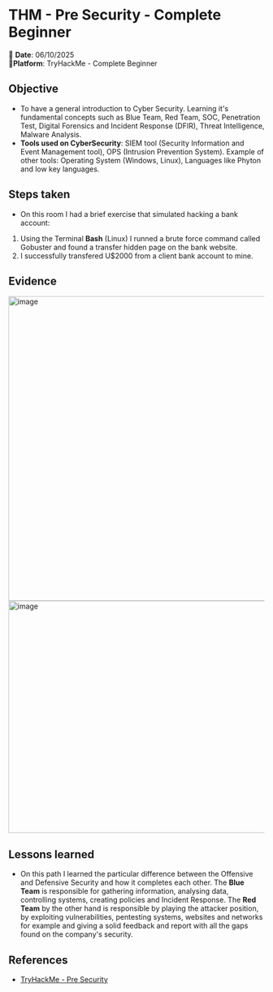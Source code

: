 # THM - Pre Security - Complete Beginner 
📅 **Date**: 06/10/2025  
🔗**Platform**: TryHackMe - Complete Beginner


## Objective
 * To have a general introduction to Cyber Security. Learning it's fundamental concepts such as Blue Team, Red Team, SOC, 
 Penetration Test, Digital Forensics and Incident Response (DFIR), Threat Intelligence, Malware Analysis.
 * **Tools used on CyberSecurity**: SIEM tool (Security Information and Event Management tool), OPS (Intrusion Prevention System). Example of other tools: Operating System (Windows, Linux), Languages like Phyton and low key languages.
 
## Steps taken
  *  On this room I had a brief exercise that simulated hacking a bank account:
  1. Using the Terminal **Bash** (Linux) I runned a brute force command called Gobuster and found a transfer hidden page on the bank website. 
  2. I successfully transfered U$2000 from a client bank account to mine.

## Evidence
 
 <img width="1364" height="600" alt="image" src="https://github.com/user-attachments/assets/153f5dd6-38a6-4eef-a53b-b543cea55fb4" />


<img width="1317" height="457" alt="image" src="https://github.com/user-attachments/assets/3eb47e39-e43d-4c35-ba74-c1877a292f72" />


## Lessons learned 
* On this path I learned the particular difference between the Offensive and Defensive Security and how it completes each other. The **Blue Team** is responsible for gathering information, analysing data, controlling systems, creating policies and Incident Response. 
  The **Red Team** by the other hand is responsible by playing the attacker position, by exploiting vulnerabilities, pentesting systems, websites and networks for example and giving a solid feedback and report with all the gaps found on the company's security.

## References 

* [TryHackMe - Pre Security](https://tryhackme.com/room/offensivesecurityintro)
